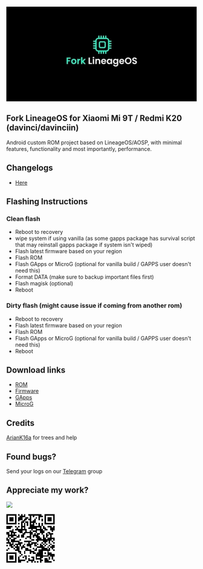 ![image](https://raw.githubusercontent.com/markkeybuilds/changelogs/main/flos/FLOS.jpg)

## Fork LineageOS for Xiaomi Mi 9T / Redmi K20 (davinci/davinciin)
Android custom ROM project based on LineageOS/AOSP, with minimal features, functionality and most importantly, performance.

## Changelogs
- [Here](https://github.com/markkeybuilds/changelogs/blob/main/flos/changelogs.json)

## Flashing Instructions
### Clean flash
- Reboot to recovery
- wipe system if using vanilla (as some gapps package has survival script that may reinstall gapps package if system isn't wiped)
- Flash latest firmware based on your region
- Flash ROM
- Flash GApps or MicroG (optional for vanilla build / GAPPS user doesn't need this)
- Format DATA (make sure to backup important files first)
- Flash magisk (optional)
- Reboot

### Dirty flash (might cause issue if coming from another rom)
- Reboot to recovery
- Flash latest firmware based on your region
- Flash ROM
- Flash GApps or MicroG (optional for vanilla build / GAPPS user doesn't need this)
- Reboot

## Download links
- [ROM](https://sourceforge.net/projects/markkeybuilds/files/Fork-LineageOS/)
- [Firmware](https://xiaomifirmwareupdater.com/firmware/davinci/)
- [GApps](https://sourceforge.net/projects/nikgapps/files/Releases/NikGapps-R/18-Oct-2021/)
- [MicroG](https://sourceforge.net/projects/markkeybuilds/files/NanoDroid-MicroG.zip/download)

## Credits 
[ArianK16a](http://https://github.com/ArianK16a) for trees and help

## Found bugs?
Send your logs on our [Telegram](https://t.me/joinchat/LGRjUZ3UyrxlMWM1) group

## Appreciate my work?
[![](https://www.paypalobjects.com/en_US/i/btn/btn_donateCC_LG.gif)](https://www.paypal.com/cgi-bin/webscr?cmd=_s-xclick&hosted_button_id=3U96JUKTPDQE4)

![image](https://github.com/markkeybuilds/changelogs/blob/main/QR%20Code.png)
